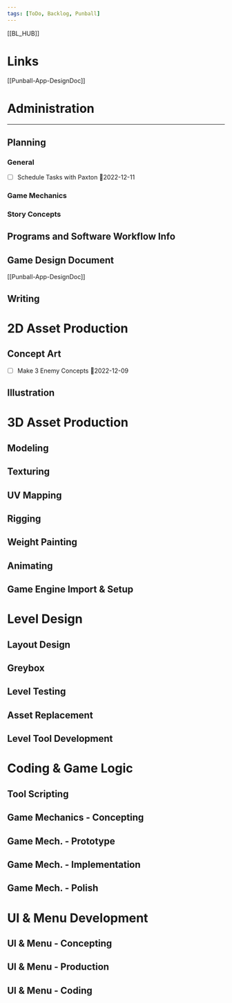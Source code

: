 ```yaml
---
tags: [ToDo, Backlog, Punball]
---
```

[[BL_HUB]]
# Links
[[Punball-App-DesignDoc]]
# Administration
---
## Planning
### General
- [ ] Schedule Tasks with Paxton 📆2022-12-11
### Game Mechanics
### Story Concepts

## Programs and Software Workflow Info
## Game Design Document
[[Punball-App-DesignDoc]]
## Writing

# 2D Asset Production
## Concept Art
- [ ] Make 3 Enemy Concepts 📆2022-12-09
## Illustration

# 3D Asset Production
## Modeling
## Texturing 
## UV Mapping
## Rigging
## Weight Painting
## Animating
## Game Engine Import & Setup

# Level Design
## Layout Design
## Greybox
## Level Testing
## Asset Replacement
## Level Tool Development


# Coding & Game Logic
## Tool Scripting
## Game Mechanics - Concepting
## Game Mech. - Prototype
## Game Mech. - Implementation
## Game Mech. - Polish

# UI & Menu Development 
## UI & Menu - Concepting
## UI & Menu - Production
## UI & Menu - Coding

